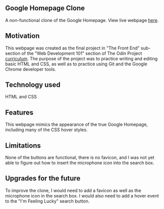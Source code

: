 ## Google Homepage Clone
A non-functional clone of the Google Homepage. View live webpage [here](https://annacate.github.io/google-homepage/).

## Motivation
This webpage was created as the final project in "The Front End" sub-section of the "Web Development 101" section of The Odin Project [curriculum](https://www.theodinproject.com/courses/web-development-101). The purpose of the project was to practice writing and editing basic HTML and CSS, as well as to practice using Git and the Google Chrome developer tools.

## Technology used
HTML and CSS

## Features
This webpage mimics the appearance of the true Google Homepage, including many of the CSS hover styles.

## Limitations
None of the buttons are functional, there is no favicon, and I was not yet able to figure out how to insert the microphone icon into the search box.

## Upgrades for the future
To improve the clone, I would need to add a favicon as well as the microphone icon in the search box. I would also need to add a hover event to the "I'm Feeling Lucky" search button. 
